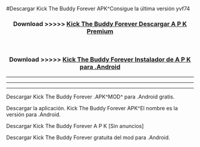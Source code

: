 #Descargar Kick The Buddy Forever  APK^Consigue la última versión yvf74



<div align="center">
<h3>Download >>>>> <a href="https://es-sites.web.app/?es= Kick The Buddy Forever ">Kick The Buddy Forever  Descargar A P K Premium</a></h3><br>

<h3>Download >>>>> <a href="https://es-sites.web.app/?es= Kick The Buddy Forever ">Kick The Buddy Forever  Instalador de A P K para .Android</a></h3>
</div>


----------------------------------------------------------

----------------------------------------------------------

----------------------------------------------------------

Descargar Kick The Buddy Forever  .APK^MOD^ para .Android gratis.

Descargar la aplicación. Kick The Buddy Forever  APK^El nombre es la versión para .Android.

Descargar Kick The Buddy Forever  A P K [Sin anuncios]

Descargar Kick The Buddy Forever  gratuita del mod para .Android.
